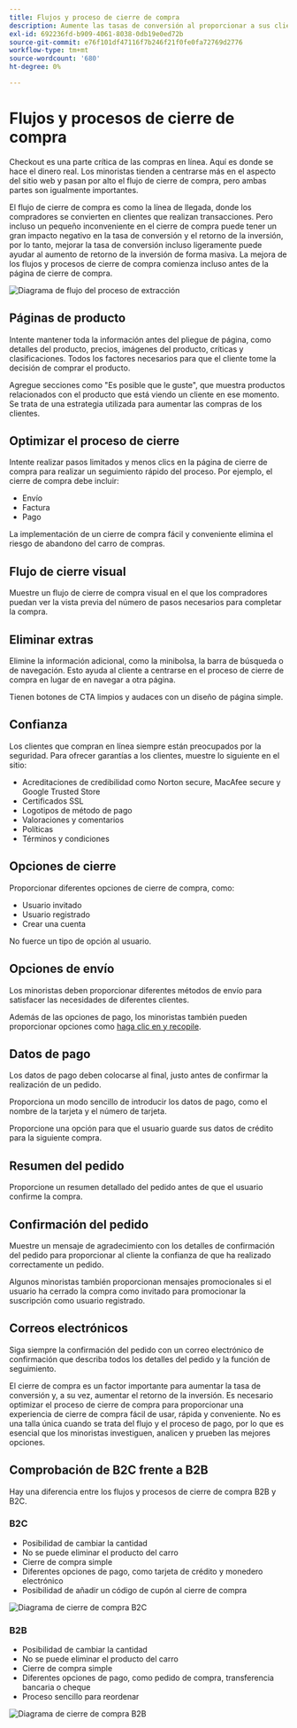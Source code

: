 ```yaml
---
title: Flujos y proceso de cierre de compra
description: Aumente las tasas de conversión al proporcionar a sus clientes una experiencia de cierre de compra sin problemas.
exl-id: 692236fd-b909-4061-8038-0db19e0ed72b
source-git-commit: e76f101df47116f7b246f21f0fe0fa72769d2776
workflow-type: tm+mt
source-wordcount: '680'
ht-degree: 0%

---
```


# Flujos y procesos de cierre de compra

Checkout es una parte crítica de las compras en línea. Aquí es donde se hace el dinero real. Los minoristas tienden a centrarse más en el aspecto del sitio web y pasan por alto el flujo de cierre de compra, pero ambas partes son igualmente importantes.

El flujo de cierre de compra es como la línea de llegada, donde los compradores se convierten en clientes que realizan transacciones. Pero incluso un pequeño inconveniente en el cierre de compra puede tener un gran impacto negativo en la tasa de conversión y el retorno de la inversión, por lo tanto, mejorar la tasa de conversión incluso ligeramente puede ayudar al aumento de retorno de la inversión de forma masiva. La mejora de los flujos y procesos de cierre de compra comienza incluso antes de la página de cierre de compra.

![Diagrama de flujo del proceso de extracción](../../assets/playbooks/checkout-diagram.png)

## Páginas de producto

Intente mantener toda la información antes del pliegue de página, como detalles del producto, precios, imágenes del producto, críticas y clasificaciones. Todos los factores necesarios para que el cliente tome la decisión de comprar el producto.

Agregue secciones como &quot;Es posible que le guste&quot;, que muestra productos relacionados con el producto que está viendo un cliente en ese momento. Se trata de una estrategia utilizada para aumentar las compras de los clientes.

## Optimizar el proceso de cierre

Intente realizar pasos limitados y menos clics en la página de cierre de compra para realizar un seguimiento rápido del proceso. Por ejemplo, el cierre de compra debe incluir:

- Envío
- Factura
- Pago

La implementación de un cierre de compra fácil y conveniente elimina el riesgo de abandono del carro de compras.

## Flujo de cierre visual

Muestre un flujo de cierre de compra visual en el que los compradores puedan ver la vista previa del número de pasos necesarios para completar la compra.

## Eliminar extras

Elimine la información adicional, como la minibolsa, la barra de búsqueda o de navegación. Esto ayuda al cliente a centrarse en el proceso de cierre de compra en lugar de en navegar a otra página.

Tienen botones de CTA limpios y audaces con un diseño de página simple.

## Confianza

Los clientes que compran en línea siempre están preocupados por la seguridad. Para ofrecer garantías a los clientes, muestre lo siguiente en el sitio:

- Acreditaciones de credibilidad como Norton secure, MacAfee secure y Google Trusted Store
- Certificados SSL
- Logotipos de método de pago
- Valoraciones y comentarios
- Políticas
- Términos y condiciones

## Opciones de cierre

Proporcionar diferentes opciones de cierre de compra, como:

- Usuario invitado
- Usuario registrado
- Crear una cuenta

No fuerce un tipo de opción al usuario.

## Opciones de envío

Los minoristas deben proporcionar diferentes métodos de envío para satisfacer las necesidades de diferentes clientes.

Además de las opciones de pago, los minoristas también pueden proporcionar opciones como [haga clic en y recopile](click-collect.md).

## Datos de pago

Los datos de pago deben colocarse al final, justo antes de confirmar la realización de un pedido.

Proporciona un modo sencillo de introducir los datos de pago, como el nombre de la tarjeta y el número de tarjeta.

Proporcione una opción para que el usuario guarde sus datos de crédito para la siguiente compra.

## Resumen del pedido

Proporcione un resumen detallado del pedido antes de que el usuario confirme la compra.

## Confirmación del pedido

Muestre un mensaje de agradecimiento con los detalles de confirmación del pedido para proporcionar al cliente la confianza de que ha realizado correctamente un pedido.

Algunos minoristas también proporcionan mensajes promocionales si el usuario ha cerrado la compra como invitado para promocionar la suscripción como usuario registrado.

## Correos electrónicos

Siga siempre la confirmación del pedido con un correo electrónico de confirmación que describa todos los detalles del pedido y la función de seguimiento.

El cierre de compra es un factor importante para aumentar la tasa de conversión y, a su vez, aumentar el retorno de la inversión. Es necesario optimizar el proceso de cierre de compra para proporcionar una experiencia de cierre de compra fácil de usar, rápida y conveniente. No es una talla única cuando se trata del flujo y el proceso de pago, por lo que es esencial que los minoristas investiguen, analicen y prueben las mejores opciones.

## Comprobación de B2C frente a B2B

Hay una diferencia entre los flujos y procesos de cierre de compra B2B y B2C.

### B2C

- Posibilidad de cambiar la cantidad
- No se puede eliminar el producto del carro
- Cierre de compra simple
- Diferentes opciones de pago, como tarjeta de crédito y monedero electrónico
- Posibilidad de añadir un código de cupón al cierre de compra

![Diagrama de cierre de compra B2C](../../assets/playbooks/checkout-b2c.png)

### B2B

- Posibilidad de cambiar la cantidad
- No se puede eliminar el producto del carro
- Cierre de compra simple
- Diferentes opciones de pago, como pedido de compra, transferencia bancaria o cheque
- Proceso sencillo para reordenar

![Diagrama de cierre de compra B2B](../../assets/playbooks/checkout-b2b.png)
